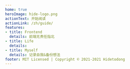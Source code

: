 ```yaml
---
home: true
heroImage: hide-logo.png
actionText: 开始阅读
actionLink: /zh/guide/
features:
- title: Frontend
  details: 前端无责任指北
- title: Life
  details: 
- title: Myself
  details: 记录自我&备份想法
footer: MIT Licensed | Copyright © 2021-2021 Hidetodong
---
```

